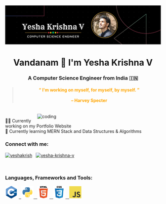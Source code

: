 ![banner](https://github.com/Yesha-Krishna-V/Yesha-Krishna-V/blob/main/images/Github%20Banner.png)
<h1 align="center"> Vandanam 👋 I'm Yesha Krishna V </h1>
<h3 align="center">A Computer Science Engineer from India 🇮🇳 </h3>

<blockquote>
  <h4 align="center" style="font-weight:bold;color:orange">
    <q> I'm working on myself, for myself, by myself. </q> <br>	<br>
	– Harvey Specter 
  </h4>
</blockquote>

<br />

<img align="right" alt="coding" width="400" src="https://i.pinimg.com/originals/15/22/dd/1522ddece6c1e3ab7ee15871255d3ec8.gif">

👨‍💻 Currently working on my Portfolio Website  
📖 Currently learning <a href="https://www.coremern.com/what-is-mern-stack/" style="text-decoration:none;"> MERN Stack </a> and Data Structures \& Algorithms

<h3 align="left"> Connect with me: </h3>
<p align="left">
<a href="https://twitter.com/yeshakrish" target="blank"><img align="center" src="https://raw.githubusercontent.com/rahuldkjain/github-profile-readme-generator/master/src/images/icons/Social/twitter.svg" alt="yeshakrish" height="30" width="40" /></a>
&nbsp;
<a href="https://linkedin.com/in/yesha-krishna-v" target="blank"><img align="center" src="https://raw.githubusercontent.com/rahuldkjain/github-profile-readme-generator/master/src/images/icons/Social/linked-in-alt.svg" alt="yesha-krishna-v" height="30" width="40" /></a>
</p>

<br />

<h3 align="left"> Languages, Frameworks and Tools: </h3>
<p align="left">
<img src="https://raw.githubusercontent.com/devicons/devicon/master/icons/cplusplus/cplusplus-original.svg" alt="cplusplus" width="40" height="40"/> </a> <a href="https://devdocs.io/cpp/" target="_blank" rel="noreferrer"> &nbsp;
<img src="https://raw.githubusercontent.com/devicons/devicon/master/icons/python/python-original.svg" alt="python" width="40" height="40"/> </a> <a href="https://devdocs.io/python/" target="_blank" rel="noreferrer"> &nbsp;
<img src="https://raw.githubusercontent.com/devicons/devicon/master/icons/html5/html5-original-wordmark.svg" alt="html5" width="40" height="40"/> </a> <a href="https://developer.mozilla.org/en-US/docs/Web/HTML" target="_blank" rel="noreferrer"> &nbsp;
<img src="https://raw.githubusercontent.com/devicons/devicon/master/icons/css3/css3-original-wordmark.svg" alt="css3" width="40" height="40"/> </a> <a href="https://developer.mozilla.org/en-US/docs/Web/CSS" target="_blank" rel="noreferrer">&nbsp;
<img src="https://raw.githubusercontent.com/devicons/devicon/master/icons/javascript/javascript-original.svg" alt="javascript" width="40" height="40"/> </a> <a href="https://developer.mozilla.org/en-US/docs/Web/JavaScript" target="_blank" rel="noreferrer">  

</p>

